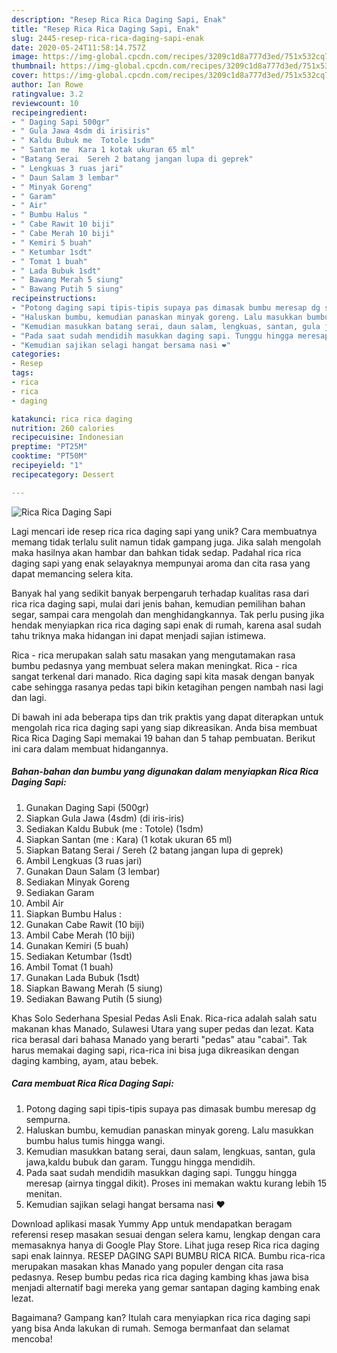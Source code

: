 ```yaml
---
description: "Resep Rica Rica Daging Sapi, Enak"
title: "Resep Rica Rica Daging Sapi, Enak"
slug: 2445-resep-rica-rica-daging-sapi-enak
date: 2020-05-24T11:58:14.757Z
image: https://img-global.cpcdn.com/recipes/3209c1d8a777d3ed/751x532cq70/rica-rica-daging-sapi-foto-resep-utama.jpg
thumbnail: https://img-global.cpcdn.com/recipes/3209c1d8a777d3ed/751x532cq70/rica-rica-daging-sapi-foto-resep-utama.jpg
cover: https://img-global.cpcdn.com/recipes/3209c1d8a777d3ed/751x532cq70/rica-rica-daging-sapi-foto-resep-utama.jpg
author: Ian Rowe
ratingvalue: 3.2
reviewcount: 10
recipeingredient:
- " Daging Sapi 500gr"
- " Gula Jawa 4sdm di irisiris"
- " Kaldu Bubuk me  Totole 1sdm"
- " Santan me  Kara 1 kotak ukuran 65 ml"
- "Batang Serai  Sereh 2 batang jangan lupa di geprek"
- " Lengkuas 3 ruas jari"
- " Daun Salam 3 lembar"
- " Minyak Goreng"
- " Garam"
- " Air"
- " Bumbu Halus "
- " Cabe Rawit 10 biji"
- " Cabe Merah 10 biji"
- " Kemiri 5 buah"
- " Ketumbar 1sdt"
- " Tomat 1 buah"
- " Lada Bubuk 1sdt"
- " Bawang Merah 5 siung"
- " Bawang Putih 5 siung"
recipeinstructions:
- "Potong daging sapi tipis-tipis supaya pas dimasak bumbu meresap dg sempurna."
- "Haluskan bumbu, kemudian panaskan minyak goreng. Lalu masukkan bumbu halus tumis hingga wangi."
- "Kemudian masukkan batang serai, daun salam, lengkuas, santan, gula jawa,kaldu bubuk dan garam. Tunggu hingga mendidih."
- "Pada saat sudah mendidih masukkan daging sapi. Tunggu hingga meresap (airnya tinggal dikit). Proses ini memakan waktu kurang lebih 15 menitan."
- "Kemudian sajikan selagi hangat bersama nasi ❤️"
categories:
- Resep
tags:
- rica
- rica
- daging

katakunci: rica rica daging 
nutrition: 260 calories
recipecuisine: Indonesian
preptime: "PT25M"
cooktime: "PT50M"
recipeyield: "1"
recipecategory: Dessert

---
```



![Rica Rica Daging Sapi](https://img-global.cpcdn.com/recipes/3209c1d8a777d3ed/751x532cq70/rica-rica-daging-sapi-foto-resep-utama.jpg)

Lagi mencari ide resep rica rica daging sapi yang unik? Cara membuatnya memang tidak terlalu sulit namun tidak gampang juga. Jika salah mengolah maka hasilnya akan hambar dan bahkan tidak sedap. Padahal rica rica daging sapi yang enak selayaknya mempunyai aroma dan cita rasa yang dapat memancing selera kita.

Banyak hal yang sedikit banyak berpengaruh terhadap kualitas rasa dari rica rica daging sapi, mulai dari jenis bahan, kemudian pemilihan bahan segar, sampai cara mengolah dan menghidangkannya. Tak perlu pusing jika hendak menyiapkan rica rica daging sapi enak di rumah, karena asal sudah tahu triknya maka hidangan ini dapat menjadi sajian istimewa.

Rica - rica merupakan salah satu masakan yang mengutamakan rasa bumbu pedasnya yang membuat selera makan meningkat. Rica - rica sangat terkenal dari manado. Rica daging sapi kita masak dengan banyak cabe sehingga rasanya pedas tapi bikin ketagihan pengen nambah nasi lagi dan lagi.


Di bawah ini ada beberapa tips dan trik praktis yang dapat diterapkan untuk mengolah rica rica daging sapi yang siap dikreasikan. Anda bisa membuat Rica Rica Daging Sapi memakai 19 bahan dan 5 tahap pembuatan. Berikut ini cara dalam membuat hidangannya.

<!--inarticleads1-->

##### Bahan-bahan dan bumbu yang digunakan dalam menyiapkan Rica Rica Daging Sapi:

1. Gunakan  Daging Sapi (500gr)
1. Siapkan  Gula Jawa (4sdm) (di iris-iris)
1. Sediakan  Kaldu Bubuk (me : Totole) (1sdm)
1. Siapkan  Santan (me : Kara) (1 kotak ukuran 65 ml)
1. Siapkan Batang Serai / Sereh (2 batang jangan lupa di geprek)
1. Ambil  Lengkuas (3 ruas jari)
1. Gunakan  Daun Salam (3 lembar)
1. Sediakan  Minyak Goreng
1. Sediakan  Garam
1. Ambil  Air
1. Siapkan  Bumbu Halus :
1. Gunakan  Cabe Rawit (10 biji)
1. Ambil  Cabe Merah (10 biji)
1. Gunakan  Kemiri (5 buah)
1. Sediakan  Ketumbar (1sdt)
1. Ambil  Tomat (1 buah)
1. Gunakan  Lada Bubuk (1sdt)
1. Siapkan  Bawang Merah (5 siung)
1. Sediakan  Bawang Putih (5 siung)


Khas Solo Sederhana Spesial Pedas Asli Enak. Rica-rica adalah salah satu makanan khas Manado, Sulawesi Utara yang super pedas dan lezat. Kata rica berasal dari bahasa Manado yang berarti &#34;pedas&#34; atau &#34;cabai&#34;. Tak harus memakai daging sapi, rica-rica ini bisa juga dikreasikan dengan daging kambing, ayam, atau bebek. 

<!--inarticleads2-->

##### Cara membuat Rica Rica Daging Sapi:

1. Potong daging sapi tipis-tipis supaya pas dimasak bumbu meresap dg sempurna.
1. Haluskan bumbu, kemudian panaskan minyak goreng. Lalu masukkan bumbu halus tumis hingga wangi.
1. Kemudian masukkan batang serai, daun salam, lengkuas, santan, gula jawa,kaldu bubuk dan garam. Tunggu hingga mendidih.
1. Pada saat sudah mendidih masukkan daging sapi. Tunggu hingga meresap (airnya tinggal dikit). Proses ini memakan waktu kurang lebih 15 menitan.
1. Kemudian sajikan selagi hangat bersama nasi ❤️


Download aplikasi masak Yummy App untuk mendapatkan beragam referensi resep masakan sesuai dengan selera kamu, lengkap dengan cara memasaknya hanya di Google Play Store. Lihat juga resep Rica rica daging sapi enak lainnya. RESEP DAGING SAPI BUMBU RICA RICA. Bumbu rica-rica merupakan masakan khas Manado yang populer dengan cita rasa pedasnya. Resep bumbu pedas rica rica daging kambing khas jawa bisa menjadi alternatif bagi mereka yang gemar santapan daging kambing enak lezat. 

Bagaimana? Gampang kan? Itulah cara menyiapkan rica rica daging sapi yang bisa Anda lakukan di rumah. Semoga bermanfaat dan selamat mencoba!
